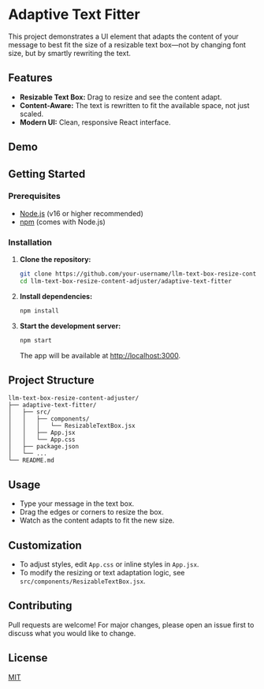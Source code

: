 # Adaptive Text Fitter

This project demonstrates a UI element that adapts the content of your message to best fit the size of a resizable text box—not by changing font size, but by smartly rewriting the text.  


## Features
- **Resizable Text Box:** Drag to resize and see the content adapt.
- **Content-Aware:** The text is rewritten to fit the available space, not just scaled.
- **Modern UI:** Clean, responsive React interface.

## Demo
<!-- ![Demo Screenshot](screenshot.png) --> 
<!-- Add a screenshot if available -->

## Getting Started
### Prerequisites
- [Node.js](https://nodejs.org/) (v16 or higher recommended)
- [npm](https://www.npmjs.com/) (comes with Node.js)

### Installation
1. **Clone the repository:**
   ```sh
   git clone https://github.com/your-username/llm-text-box-resize-content-adjuster.git
   cd llm-text-box-resize-content-adjuster/adaptive-text-fitter
   ```

2. **Install dependencies:**
   ```sh
   npm install
   ```

3. **Start the development server:**
   ```sh
   npm start
   ```
   The app will be available at [http://localhost:3000](http://localhost:3000).

## Project Structure

```
llm-text-box-resize-content-adjuster/
├── adaptive-text-fitter/
│   ├── src/
│   │   ├── components/
│   │   │   └── ResizableTextBox.jsx
│   │   ├── App.jsx
│   │   └── App.css
│   ├── package.json
│   └── ...
└── README.md
```
## Usage

- Type your message in the text box.
- Drag the edges or corners to resize the box.
- Watch as the content adapts to fit the new size.
## Customization

- To adjust styles, edit `App.css` or inline styles in `App.jsx`.
- To modify the resizing or text adaptation logic, see `src/components/ResizableTextBox.jsx`.
## Contributing

Pull requests are welcome! For major changes, please open an issue first to discuss what you would like to change.

## License

[MIT](LICENSE)